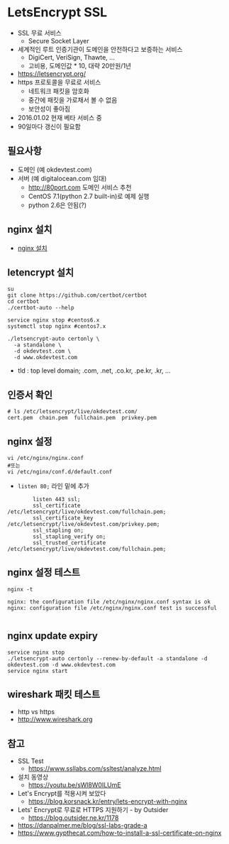 # LetsEncrypt SSL
* SSL 무료 서비스
  * Secure Socket Layer
* 세계적인 루트 인증기관이 도메인을 안전하다고 보증하는 서비스
  * DigiCert, VeriSign, Thawte, ...
  * 고비용, 도메인값 * 10, 대략 20만원/1년
* https://letsencrypt.org/
* https 프로토콜을 무료로 서비스
  * 네트워크 패킷을 암호화
  * 중간에 패킷을 가로채서 볼 수 없음
  * 보안성이 좋아짐
* 2016.01.02 현재 베타 서비스 중
* 90일마다 갱신이 필요함


## 필요사항
* 도메인 (예 okdevtest.com)
* 서버 (예 digitalocean.com 임대)
  * http://80port.com 도메인 서비스 추천
  * CentOS 7.1(python 2.7 built-in)로 예제 실행
  * python 2.6은 안됨(?)

## nginx 설치
* [nginx 설치](./nginx/nginx.md)


## letencrypt 설치
```
su
git clone https://github.com/certbot/certbot
cd certbot
./certbot-auto --help
```


```
service nginx stop #centos6.x
systemctl stop nginx #centos7.x
```


```
./letsencrypt-auto certonly \
  -a standalone \
  -d okdevtest.com \
  -d www.okdevtest.com
```
* tld : top level domain; .com, .net, .co.kr, .pe.kr, .kr, ...

## 인증서 확인
```
# ls /etc/letsencrypt/live/okdevtest.com/
cert.pem  chain.pem  fullchain.pem  privkey.pem
```


## nginx 설정
```
vi /etc/nginx/nginx.conf
#또는
vi /etc/nginx/conf.d/default.conf
```
* `listen 80;` 라인 밑에 추가
```
        listen 443 ssl;
        ssl_certificate /etc/letsencrypt/live/okdevtest.com/fullchain.pem;
        ssl_certificate_key /etc/letsencrypt/live/okdevtest.com/privkey.pem;
        ssl_stapling on;
        ssl_stapling_verify on;
        ssl_trusted_certificate /etc/letsencrypt/live/okdevtest.com/fullchain.pem;
```

## nginx 설정 테스트
```
nginx -t

nginx: the configuration file /etc/nginx/nginx.conf syntax is ok
nginx: configuration file /etc/nginx/nginx.conf test is successful


```

## nginx update expiry
```
service nginx stop
./letsencrypt-auto certonly --renew-by-default -a standalone -d okdevtest.com -d www.okdevtest.com
service nginx start
```


## wireshark 패킷 테스트
* http vs https
* http://www.wireshark.org


## 참고
* SSL Test
  * https://www.ssllabs.com/ssltest/analyze.html
* 설치 동영상
  * https://youtu.be/sWl8W0ILUmE
* Let's Encrypt를 적용시켜 보았다
  * https://blog.korsnack.kr/entry/lets-encrypt-with-nginx
* Lets' Encrypt로 무료로 HTTPS 지원하기 - by Outsider
  * https://blog.outsider.ne.kr/1178
* https://danpalmer.me/blog/ssl-labs-grade-a
* https://www.gypthecat.com/how-to-install-a-ssl-certificate-on-nginx
